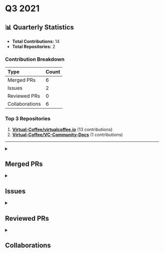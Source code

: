 # Q3 2021

## 📊 Quarterly Statistics

* **Total Contributions:** 14
* **Total Repositories:** 2

### Contribution Breakdown

| Type | Count |
| :--- | :--- |
| Merged PRs | 6 |
| Issues | 2 |
| Reviewed PRs | 0 |
| Collaborations | 6 |

### Top 3 Repositories

1. [**Virtual-Coffee/virtualcoffee.io**](https://github.com/Virtual-Coffee/virtualcoffee.io) (13 contributions)
2. [**Virtual-Coffee/VC-Community-Docs**](https://github.com/Virtual-Coffee/VC-Community-Docs) (1 contributions)

---

<details>
 <summary><h2>Merged PRs</h2></summary>
<table style='width:100%; table-layout:fixed;'>
  <thead>
    <tr>
      <th style='width:5%;'>No.</th>
      <th style='width:20%;'>Project Name</th>
      <th style='width:30%;'>Title</th>
      <th style='width:15%;'>Created At</th>
      <th style='width:15%;'>Merged At</th>
      <th style='width:15%;'>Review Period</th>
    </tr>
  </thead>
  <tbody>
    <tr>
      <td>1.</td>
      <td>Virtual-Coffee/virtualcoffee.io</td>
      <td><a href='https://github.com/Virtual-Coffee/virtualcoffee.io/pull/348'>Fix typo for YouTube link's markdown</a></td>
      <td>2021-09-27</td>
      <td>2021-09-27</td>
      <td>0 days</td>
    </tr>
    <tr>
      <td>2.</td>
      <td>Virtual-Coffee/virtualcoffee.io</td>
      <td><a href='https://github.com/Virtual-Coffee/virtualcoffee.io/pull/336'>Feature/add guide for VC prospective members</a></td>
      <td>2021-09-11</td>
      <td>2021-09-23</td>
      <td>13 days</td>
    </tr>
    <tr>
      <td>3.</td>
      <td>Virtual-Coffee/VC-Community-Docs</td>
      <td><a href='https://github.com/Virtual-Coffee/VC-Community-Docs/pull/203'>Add tips to onboard volunteer notetaker</a></td>
      <td>2021-09-13</td>
      <td>2021-09-22</td>
      <td>9 days</td>
    </tr>
    <tr>
      <td>4.</td>
      <td>Virtual-Coffee/virtualcoffee.io</td>
      <td><a href='https://github.com/Virtual-Coffee/virtualcoffee.io/pull/325'>Add September newsletter</a></td>
      <td>2021-09-06</td>
      <td>2021-09-07</td>
      <td>1 days</td>
    </tr>
    <tr>
      <td>5.</td>
      <td>Virtual-Coffee/virtualcoffee.io</td>
      <td><a href='https://github.com/Virtual-Coffee/virtualcoffee.io/pull/291'>Add August newsletter</a></td>
      <td>2021-08-12</td>
      <td>2021-08-12</td>
      <td>0 days</td>
    </tr>
    <tr>
      <td>6.</td>
      <td>Virtual-Coffee/virtualcoffee.io</td>
      <td><a href='https://github.com/Virtual-Coffee/virtualcoffee.io/pull/274'>Add July newsletter</a></td>
      <td>2021-07-05</td>
      <td>2021-07-06</td>
      <td>1 days</td>
    </tr>
  </tbody>
</table>
</details>

<details>
 <summary><h2>Issues</h2></summary>
<table style='width:100%; table-layout:fixed;'>
  <thead>
    <tr>
      <th style='width:5%;'>No.</th>
      <th style='width:25%;'>Project Name</th>
      <th style='width:35%;'>Title</th>
      <th style='width:15%;'>Created At</th>
      <th style='width:15%;'>Closed At</th>
      <th style='width:10%;'>Closing Period</th>
    </tr>
  </thead>
  <tbody>
    <tr>
      <td>1.</td>
      <td>Virtual-Coffee/virtualcoffee.io</td>
      <td><a href='https://github.com/Virtual-Coffee/virtualcoffee.io/issues/347'>Typo of markdown in Guide To VC</a></td>
      <td>2021-09-27</td>
      <td>2021-09-27</td>
      <td>0 days</td>
    </tr>
    <tr>
      <td>2.</td>
      <td>Virtual-Coffee/virtualcoffee.io</td>
      <td><a href='https://github.com/Virtual-Coffee/virtualcoffee.io/issues/317'>Install and Run link in CONTRIBUTING.md goes nowhere </a></td>
      <td>2021-09-04</td>
      <td>2021-10-04</td>
      <td>30 days</td>
    </tr>
  </tbody>
</table>
</details>

<details>
 <summary><h2>Reviewed PRs</h2></summary>
No contribution in this quarter.
</details>

<details>
 <summary><h2>Collaborations</h2></summary>
<table style='width:100%; table-layout:fixed;'>
  <thead>
    <tr>
      <th style='width:5%;'>No.</th>
      <th style='width:30%;'>Project Name</th>
      <th style='width:35%;'>Title</th>
      <th style='width:15%;'>Created At</th>
      <th style='width:15%;'>Commented At</th>
    </tr>
  </thead>
  <tbody>
    <tr>
      <td>1.</td>
      <td>Virtual-Coffee/virtualcoffee.io</td>
      <td><a href='https://github.com/Virtual-Coffee/virtualcoffee.io/issues/331'>Add 'How to write a Good Issue' guide to Member Resources</a></td>
      <td>2021-09-08</td>
      <td>2021-09-10</td>
    </tr>
    <tr>
      <td>2.</td>
      <td>Virtual-Coffee/virtualcoffee.io</td>
      <td><a href='https://github.com/Virtual-Coffee/virtualcoffee.io/pull/329'>Feature/add channel guide</a></td>
      <td>2021-09-07</td>
      <td>2021-09-07</td>
    </tr>
    <tr>
      <td>3.</td>
      <td>Virtual-Coffee/virtualcoffee.io</td>
      <td><a href='https://github.com/Virtual-Coffee/virtualcoffee.io/issues/310'>Add Slack channel guide to member resources</a></td>
      <td>2021-09-03</td>
      <td>2021-09-07</td>
    </tr>
    <tr>
      <td>4.</td>
      <td>Virtual-Coffee/virtualcoffee.io</td>
      <td><a href='https://github.com/Virtual-Coffee/virtualcoffee.io/issues/311'>Add New/Prospective Member resource page</a></td>
      <td>2021-09-03</td>
      <td>2021-09-03</td>
    </tr>
    <tr>
      <td>5.</td>
      <td>Virtual-Coffee/virtualcoffee.io</td>
      <td><a href='https://github.com/Virtual-Coffee/virtualcoffee.io/pull/298'>Member resources/guideto vc</a></td>
      <td>2021-08-20</td>
      <td>2021-09-02</td>
    </tr>
    <tr>
      <td>6.</td>
      <td>Virtual-Coffee/virtualcoffee.io</td>
      <td><a href='https://github.com/Virtual-Coffee/virtualcoffee.io/issues/282'>Put August Newsletter on the site</a></td>
      <td>2021-07-25</td>
      <td>2021-08-12</td>
    </tr>
  </tbody>
</table>
</details>

